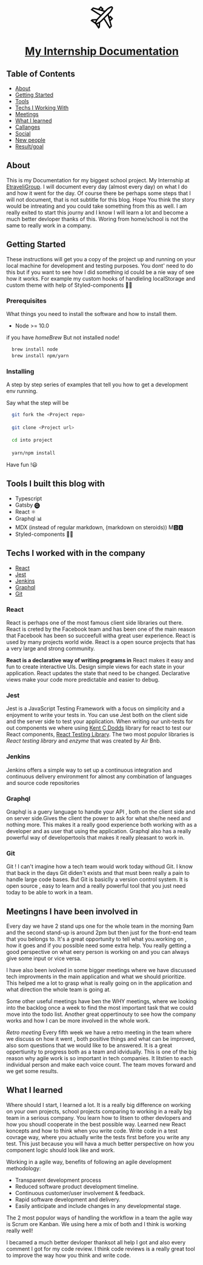 <p align="center">
  <a href="https://marcell-dev-journal.netlify.app/">
    <img alt="superhero" src="travel.png" width="60" />
  </a>
</p>

<h1 align="center">
  <a href="https://marcell-dev-journal.netlify.app/">
     My Internship Documentation
  </a>
</h1>
  
## Table of Contents

* [About](#about)
* [Getting Started](#getting_started)
* [Tools](#tools)
* [Techs I Working With](#techs)
* [Meetings](#meetings)
* [What I learned](#learned)
* [Callanges](#challanges)
* [Social](#social)
* [New people](#people)
* [Result/goal](#result)


## About <a name = "about"></a>

This is my Documentation for my biggest school project. My Internship at [EtraveliGroup](https://www.etraveligroup.com/).
I will document every day (almost every day) on  what I do and how it went for the day. Of course there be perhaps some steps that I will not document, that is not subtitle for this blog. Hope You think the story would be intreating and you could take something from this as well. I am really exited to start this journy and I know I will learn a lot and become a much better devloper thanks of this.
Woring from home/school is not the same to really work in a company.

## Getting Started <a name = "getting_started"></a>

These instructions will get you a copy of the project up and running on your local machine for development and testing purposes. 
You dont' need to do this but if you want to see how I did something id could be a nie way of see how it works. For example my custom hooks of handleling localStorage and custom theme with help of Styled-components 💅🏼

### Prerequisites

What things you need to install the software and how to install them.

* Node >= 10.0

if you have *homeBrew* But not installed node!
``` bash
  brew install node
  brew install npm/yarn
```

### Installing

A step by step series of examples that tell you how to get a development env running.

Say what the step will be

``` bash
  git fork the <Project repo>
  
  git clone <Project url>

  cd into project

  yarn/npm install
```

Have fun !😃


## Tools I built this blog with <a name = "tools"></a>

* Typescript
* Gatsby 🅖
* React ⚛️
* Graphql 📊
* MDX (instead of regular markdown, (markdown on steroids)) M🅳🆇
* Styled-components 💅🏼


## Techs I worked with in the company <a name = "techs" > </a>

* [React](#react)
* [Jest](#jest)
* [Jenkins](#jenkins)
* [Graphql](#gql)
* [Git](#git)

### React <a name = "react" > </a>
React is perhaps one of the most famous client side libraries out there.
React is creted by the Facebook team and has been one of the main reason that Facebook has been so succeefull witha great user experience. 
React is used by many projects world wide. React is a open source projects that has a very large and strong community.

**React is a declarative way of writing programs in**
React makes it easy and fun to create interactive UIs. Design simple views for each state in your application. React updates the state that need to be changed.
Declarative views make your code more predictable and easier to debug.

### Jest <a name = "jest" > </a>
Jest is a JavaScript Testing Framework with a focus on simplicity and a enjoyment to write your tests in. You can use Jest both on the client side and the server side to test your application. When writing our unit-tests for out components we where using [Kent C Dodds](https://kentcdodds.com/) library for react to test our React components, [React Testing Library](https://testing-library.com/). The two most populor libraries is *React testing library* and *enzyme* that was created by Air Bnb.
 
### Jenkins <a name = "jenkins"> </a> 
Jenkins offers a simple way to set up a continuous integration and continuous delivery environment for almost any combination of languages and source code repositories

### Graphql <a name = "gql"> </a> 
Graphql is a guery language to handle your API , both on the client side and on server side.Gives the client the power to ask for what she/he need and nothing more. This makes it a really good experience both working with as a developer and as user that using the application. Graphql also has a really powerful way of developertools that makes it really pleasant to work in.

### Git <a name = "git"> </a>
Git ! I can't imagine how a tech team would work today withoud Git. I know that back in the days Git diden't exists and that must been really a pain to handle large code bases. But Git is basiclly a version control system. It is open source , easy to learn and a really powerful tool that you just need today to be able to work in a team.

## Meetingns I have been involved in <a name = "meetings" > </a>

Every day we have 2 stand ups one for the whole team in the morning 9am and the second stand-up is around 2pm but then just for the front-end team that you belongs to. It's a great opportunity to tell what you.working on , how it goes and if you possible need some extra help. You really getting a good perspective on what eery person is working on and you can always give some input or vice versa.

I have also been ivolved in some bigger meetings where we have discussed tech improvments in the main application and what we should prioritize. This helped me a lot to grasp what is really going on in the application and what direction the whole team is going at. 

Some other useful meetings have ben the WHY meetings, where we looking into the backlog once a week to find the most important task that we could move into the todo list. Another great oppertinouty to see how the company works and how I can be more involved in the whole work. 

*Retro meeting*
Every fifth week we have a retro meeting in the team where we discuss on how it went , both positive things and what can be improved, also som questions that we would like to be answered. It is a great oppertiunity to progress both as a team and idvidually. This is one of the big reason why agile work is so important in tech companies. It litstien to each individual person and make each voice count. The team moves forward and we get some results.


## What I learned <a name = "learned" > </a>

Where should I start, I learned a lot. It is a really big difference on working on your own projects, school projects comparing to working in a really big team in a serious company. You learn how to litsen to other devlopers and how you shoudl cooperate in the best possible way. 
Learned new React koncepts and how to think when you write code. Write code in a test covrage way, where you actually write the tests first before you write any test. This just because you will hava a much better perspective on how you component logic should look like and work.

Working in a agile way,
benefits of following an agile development methodology:

- Transparent development process
- Reduced software product development timeline.
- Continuous customer/user involvement & feedback.
- Rapid software development and delivery.
- Easily anticipate and include changes in any developmental stage.

The 2 most populor ways of handling the workflow in a team the agile way is Scrum ore Kanban. We using here a mix of both and I think is working really well!
 
I becamed a much better devloper thanksot all help I got and also every comment I got for my code review. I think code reviews is a really great tool to improve the way how you think and write code.
